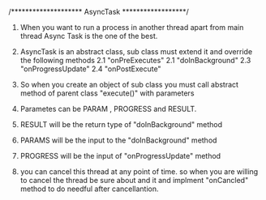 /******************** AsyncTask ******************/



1. When you want to run a process in another thread apart from main thread Async Task is the one of the best.

2. AsyncTask is an abstract class, sub class must extend it and override the following methods
    2.1  "onPreExecutes"
    2.1  "doInBackground"
    2.3  "onProgressUpdate"
    2.4  "onPostExecute"
  
  
 3. So when you create an object of sub class you must call abstract method of parent class "execute()" with parameters
 
 4. Parametes can be PARAM , PROGRESS and RESULT.
 
 5. RESULT will be the return type of "doInBackground" method
 
 6. PARAMS will be the input to the "doInBackground" method
 
 7. PROGRESS will be the input of "onProgressUpdate" method
 
 8. you can cancel this thread at any point of time. so when you are willing to cancel the thread be sure about and it
    and implment "onCancled" method to do needful after cancellantion.
